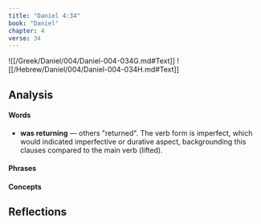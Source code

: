 ```yaml
---
title: "Daniel 4:34"
book: "Daniel"
chapter: 4
verse: 34
---
```

![[/Greek/Daniel/004/Daniel-004-034G.md#Text]]
![[/Hebrew/Daniel/004/Daniel-004-034H.md#Text]]

## Analysis

#### Words
- **was returning** — others "returned".  The verb form is imperfect, which would indicated imperfective or durative aspect, backgrounding this clauses compared to the main verb (lifted).

#### Phrases

#### Concepts

## Reflections
